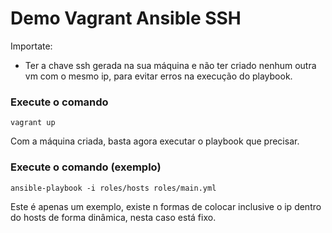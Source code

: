 # Demo Vagrant Ansible SSH 

Importate:
- Ter a chave ssh gerada na sua máquina e não ter criado nenhum outra vm com o mesmo ip, para evitar erros na execução do playbook.


### Execute o comando

```
vagrant up
```

Com a máquina criada, basta agora executar o playbook que precisar.  

### Execute o comando (exemplo)

```
ansible-playbook -i roles/hosts roles/main.yml
```

Este é apenas um exemplo, existe n formas de colocar inclusive o ip dentro do hosts de forma dinâmica, nesta caso está fixo.
